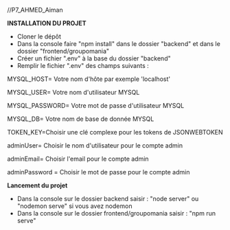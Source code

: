 //P7_AHMED_Aiman

**INSTALLATION DU PROJET**

- Cloner le dépôt
- Dans la console faire "npm install" dans le dossier "backend" et dans le dossier "frontend/groupomania"
- Créer un fichier ".env" à la base du dossier "backend"
- Remplir le fichier ".env" des champs suivants : 

MYSQL_HOST= Votre nom d'hôte par exemple 'localhost'

MYSQL_USER= Votre nom d'utilisateur MYSQL

MYSQL_PASSWORD= Votre mot de passe d'utilisateur MYSQL

MYSQL_DB= Votre nom de base de donnée MYSQL

TOKEN_KEY=Choisir une clé complexe pour les tokens de JSONWEBTOKEN

adminUser= Choisir le nom d'utilisateur pour le compte admin

adminEmail= Choisir l'email pour le compte admin

adminPassword = Choisir le mot de passe pour le compte admin

**Lancement du projet**
- Dans la console sur le dossier backend saisir : "node server" ou "nodemon serve" si vous avez nodemon
- Dans la console sur le dossier frontend/groupomania saisir : "npm run serve"

